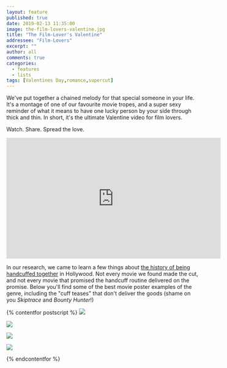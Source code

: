 ```yaml
---
layout: feature
published: true
date: 2019-02-13 11:35:00
image: the-film-lovers-valentine.jpg
title: "The Film-Lover's Valentine"
addressee: "Film-Lovers"
excerpt: ""
author: all
comments: true
categories:
  - features
  - lists
tags: [Valentines Day,romance,supercut]
---
```

We've put together a chained melody for that special someone in your life. It's a montage of one of our favourite movie tropes, and a super sexy reminder of what it means to have one lucky person by your side through thick and thin. In short, it's the ultimate Valentine video for film lovers.

Watch. Share. Spread the love. 

<iframe width="560" height="315" src="https://www.youtube.com/embed/TCjKSgXqM5E" frameborder="0" allow="accelerometer; autoplay; encrypted-media; gyroscope; picture-in-picture" allowfullscreen></iframe>

In our research, we came to learn a few things about [the history of being handcuffed together](http://anthonybalducci.blogspot.com/2013/10/stuck-on-you-handcuffs-routine.html) in Hollywood.  Not every movie we found made the cut, and not every movie that promised the handcuff routine delivered on the promise. Below you'll find some of the best movie poster examples of the genre, including the "cuff teases" that don't deliver the goods (shame on you *Skiptrace* and *Bounty Hunter*!)

{% contentfor postscript %}
![][1]

   [1]: /assets/img/features/inline/the-film-lovers-valentine/1.jpg
   
![][2]

   [2]: /assets/img/features/inline/the-film-lovers-valentine/2.jpg
   
![][3]

   [3]: /assets/img/features/inline/the-film-lovers-valentine/3.jpg
   
![][4]

   [4]: /assets/img/features/inline/the-film-lovers-valentine/4.jpg  
{% endcontentfor %}
